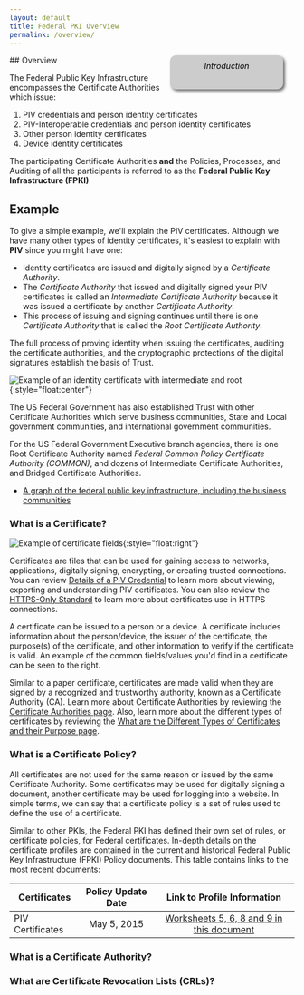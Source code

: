 ```yaml
---
layout: default
title: Federal PKI Overview
permalink: /overview/
---
```

<div style="float:right; padding:10px; margin-right:20px; border-radius:10px; width:180px; height:40px; box-shadow:3px 3px 5px 0px; text-align:center; background-color:#CCC; color:#666666">
<div style="color:#000000">
<em>Introduction</em>
</div>
</div>
## Overview

The Federal Public Key Infrastructure encompasses the Certificate Authorities which issue:

1. PIV credentials and person identity certificates 
2. PIV-Interoperable credentials and person identity certificates
3. Other person identity certificates
4. Device identity certificates

The participating Certificate Authorities **and** the Policies, Processes, and Auditing of all the participants is referred to as the **Federal Public Key Infrastructure (FPKI)**

## Example
To give a simple example, we'll explain the PIV certificates.  Although we have many other types of identity certificates, it's easiest to explain with **PIV** since you might have one: 

* Identity certificates are issued and digitally signed by a _Certificate Authority_.  
* The _Certificate Authority_ that issued and digitally signed your PIV certificates is called an _Intermediate Certificate Authority_ because it was issued a certificate by another _Certificate Authority_.  
* This process of issuing and signing continues until there is one  _Certificate Authority_ that is called the _Root Certificate Authority_.

The full process of proving identity when issuing the certificates, auditing the certificate authorities, and the cryptographic protections of the digital signatures establish the basis of Trust. 

![Example of an identity certificate with intermediate and root](../img/certificatechain_small.png){:style="float:center"}

The US Federal Government has also established Trust with other Certificate Authorities which serve business communities, State and Local government communities, and international government communities.

For the US Federal Government Executive branch agencies, there is one Root Certificate Authority named _Federal Common Policy Certificate Authority (COMMON)_, and dozens of Intermediate Certificate Authorities, and Bridged Certificate Authorities.  

*  [A graph of the federal public key infrastructure, including the business communities](https://fpki-graph.fpki-lab.gov/)

<!-- TODO: Reuse same information and visuals from here https://github.com/GSA/piv-guides/blob/staging/pages/certchains.md -->

### What is a Certificate? ###

![Example of certificate fields](https://raw.githubusercontent.com/djpackham/fpki-guides/gh-pages/img/certFieldsEx.png){:style="float:right"}

Certificates are files that can be used for gaining access to networks, applications, digitally signing, encrypting, or creating trusted connections. You can review [Details of a PIV Credential](https://gsa.github.io/piv-guides/details/) to learn more about viewing, exporting and understanding PIV certificates. You can also review the [HTTPS-Only Standard](https://https.cio.gov/certificates/) to learn more about certificates use in HTTPS connections.

A certificate can be issued to a person or a device. A certificate includes information about the person/device, the issuer of the certificate, the purpose(s) of the certificate, and other information to verify if the certificate is valid. An example of the common fields/values you'd find in a certificate can be seen to the right.

Similar to a paper certificate, certificates are made valid when they are signed by a recognized and trustworthy authority, known as a Certificate Authority (CA). Learn more about Certificate Authorities by reviewing the [Certificate Authorities page](/ca/). Also, learn more about the different types of certificates by reviewing the [What are the Different Types of Certificates and their Purpose page](/pki/).

### What is a Certificate Policy? ###

All certificates are not used for the same reason or issued by the same Certificate Authority. Some certificates may be used for digitally signing a document, another certificate may be used for logging into a website. In simple terms, we can say that a certificate policy is a set of rules used to define the use of a certificate.

Similar to other PKIs, the Federal PKI has defined their own set of rules, or certificate policies, for Federal certificates. In-depth details on the certificate profiles are contained in the current and historical Federal Public Key Infrastructure (FPKI) Policy documents. This table contains links to the most recent documents:

| Certificates    | Policy Update Date  | Link to Profile Information|
| -------------            |:----:               |:----:|
| PIV Certificates           | May 5, 2015             | [Worksheets 5, 6, 8 and 9 in this document](https://www.idmanagement.gov/IDM/servlet/fileField?entityId=ka0t0000000TNP2AAO&field=File__Body__s)|

### What is a Certificate Authority? ###

### What are Certificate Revocation Lists (CRLs)? ###
